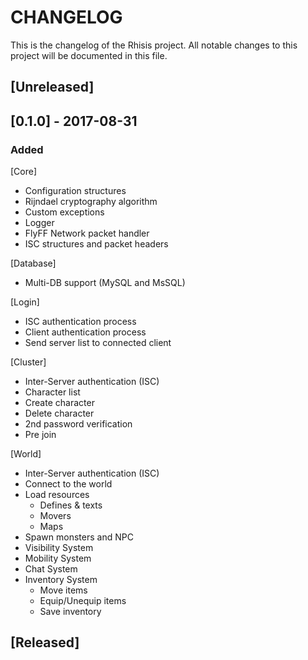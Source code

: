 # CHANGELOG

This is the changelog of the Rhisis project. All notable changes to this project will be documented in this file.

## [Unreleased]

## [0.1.0] - 2017-08-31

### Added

[Core]
- Configuration structures
- Rijndael cryptography algorithm
- Custom exceptions
- Logger
- FlyFF Network packet handler
- ISC structures and packet headers

[Database]
- Multi-DB support (MySQL and MsSQL)

[Login]
- ISC authentication process
- Client authentication process
- Send server list to connected client

[Cluster]
- Inter-Server authentication (ISC)
- Character list
- Create character
- Delete character
- 2nd password verification
- Pre join

[World]
- Inter-Server authentication (ISC)
- Connect to the world
- Load resources
   - Defines & texts
   - Movers
   - Maps
- Spawn monsters and NPC
- Visibility System
- Mobility System
- Chat System
- Inventory System
	- Move items
	- Equip/Unequip items
	- Save inventory


## [Released]
